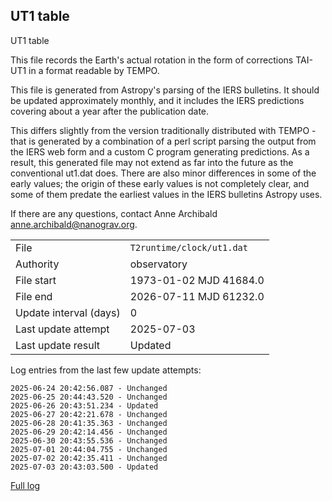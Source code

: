 
## UT1 table

UT1 table

This file records the Earth's actual rotation in the form of
corrections TAI-UT1 in a format readable by TEMPO.

This file is generated from Astropy's parsing of the IERS
bulletins. It should be updated approximately monthly, and it
includes the IERS predictions covering about a year after the
publication date.

This differs slightly from the version traditionally distributed
with TEMPO - that is generated by a combination of a perl script
parsing the output from the IERS web form and a custom C program
generating predictions. As a result, this generated file may not
extend as far into the future as the conventional ut1.dat does.
There are also minor differences in some of the early values; the
origin of these early values is not completely clear, and some of
them predate the earliest values in the IERS bulletins Astropy uses.

If there are any questions, contact Anne Archibald
<anne.archibald@nanograv.org>.

|     |     |
|:--- |:--- |
| File | `T2runtime/clock/ut1.dat` |
| Authority | observatory |
| File start | 1973-01-02 MJD 41684.0 |
| File end | 2026-07-11 MJD 61232.0 |
| Update interval (days) | 0 |
| Last update attempt | 2025-07-03 |
| Last update result | Updated |

Log entries from the last few update attempts:
```
2025-06-24 20:42:56.087 - Unchanged
2025-06-25 20:44:43.520 - Unchanged
2025-06-26 20:43:51.234 - Updated
2025-06-27 20:42:21.678 - Unchanged
2025-06-28 20:41:35.363 - Unchanged
2025-06-29 20:42:14.456 - Unchanged
2025-06-30 20:43:55.536 - Unchanged
2025-07-01 20:44:04.755 - Unchanged
2025-07-02 20:42:35.411 - Unchanged
2025-07-03 20:43:03.500 - Updated
```
[Full log](https://raw.githubusercontent.com/ipta/pulsar-clock-corrections/main/log/T2runtime/clock/ut1.dat.log)
